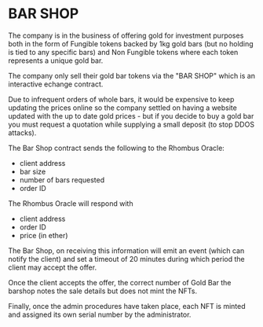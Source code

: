 BAR SHOP
===

The company is in the business of offering gold for investment purposes both in the form of Fungible tokens backed by 1kg gold bars (but no holding is tied to any specific bars) and Non Fungible tokens where each token represents a unique gold bar.

The company only sell their gold bar tokens via the "BAR SHOP" which is an interactive echange contract.

Due to infrequent orders of whole bars, it would be expensive to keep updating the prices online so the company settled on having a website updated with the up to date gold prices - but if you decide to buy a gold bar you must request a quotation while supplying a small deposit (to stop DDOS attacks).

The Bar Shop contract sends the following to the Rhombus Oracle:

* client address
* bar size
* number of bars requested
* order ID

The Rhombus Oracle will respond with

* client address
* order ID
* price (in ether)

The Bar Shop, on receiving this information will emit an event (which can notify the client) and set a timeout of 20 minutes during which period the client may accept the offer.

Once the client accepts the offer, the correct number of Gold Bar the barshop notes the sale details but does not mint the NFTs.

Finally, once the admin procedures have taken place, each NFT is minted and assigned its own serial number by the administrator.
